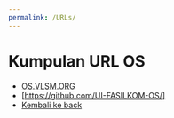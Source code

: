 ```yaml
---
permalink: /URLs/
---
```


# Kumpulan URL OS

* [OS.VLSM.ORG](https://os.vlsm.org/)
* [https://github.com/UI-FASILKOM-OS/]
* [Kembali ke back](../)

